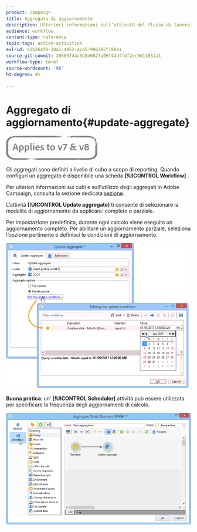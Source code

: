 ```yaml
---
product: campaign
title: Aggregato di aggiornamento
description: Ulteriori informazioni sull’attività del flusso di lavoro aggregato Aggiorna
audience: workflow
content-type: reference
topic-tags: action-activities
exl-id: d2b26af0-30a1-4852-acd5-996795f198a1
source-git-commit: 20509f44c5b8e0827a09f44dffdf2ec9d11652a1
workflow-type: tm+mt
source-wordcount: '96'
ht-degree: 4%

---
```


# Aggregato di aggiornamento{#update-aggregate}

![](../../assets/common.svg)

Gli aggregati sono definiti a livello di cubo a scopo di reporting. Quando configuri un aggregato è disponibile una scheda **[!UICONTROL Workflow]** .

Per ulteriori informazioni sui cubi e sull&#39;utilizzo degli aggregati in Adobe Campaign, consulta la sezione dedicata [sezione](../../reporting/using/concepts-and-methodology.md#calculating-and-using-aggregates).

L’attività **[!UICONTROL Update aggregate]** ti consente di selezionare la modalità di aggiornamento da applicare: completo o parziale.

Per impostazione predefinita, durante ogni calcolo viene eseguito un aggiornamento completo. Per abilitare un aggiornamento parziale, seleziona l’opzione pertinente e definisci le condizioni di aggiornamento.

![](assets/s_advuser_cube_agregate_05.png)

**Buona pratica**: un’ **[!UICONTROL Scheduler]** attività può essere utilizzata per specificare la frequenza degli aggiornamenti di calcolo.

![](assets/s_advuser_cube_agregate_04.png)
